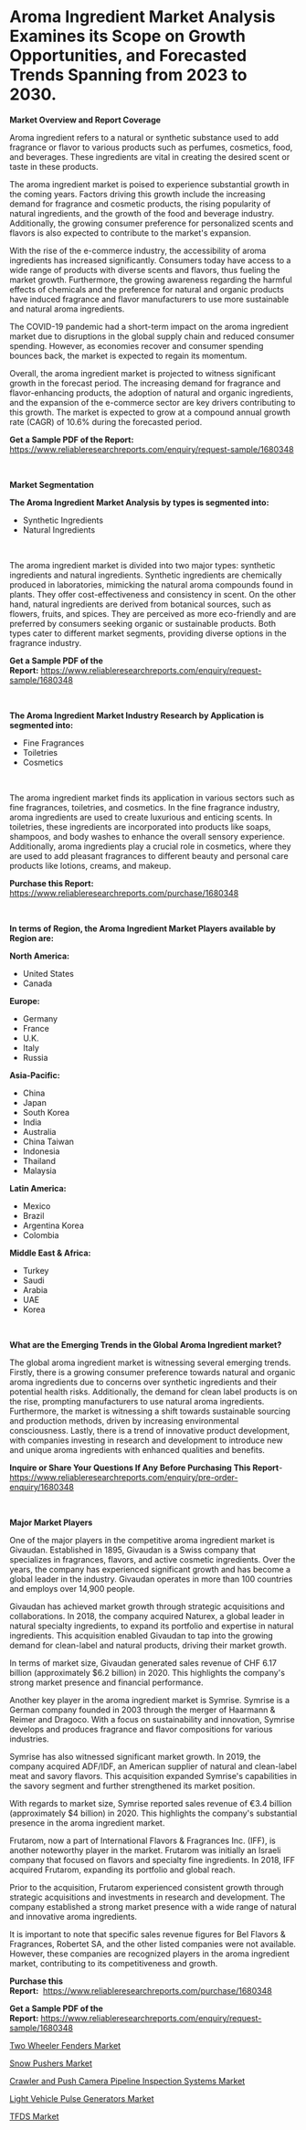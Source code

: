 <p><h1>Aroma Ingredient Market Analysis Examines its Scope on Growth Opportunities, and Forecasted Trends Spanning from 2023 to 2030.</h1></p><p><strong>Market Overview and Report Coverage</strong></p>
<p><p>Aroma ingredient refers to a natural or synthetic substance used to add fragrance or flavor to various products such as perfumes, cosmetics, food, and beverages. These ingredients are vital in creating the desired scent or taste in these products.</p><p>The aroma ingredient market is poised to experience substantial growth in the coming years. Factors driving this growth include the increasing demand for fragrance and cosmetic products, the rising popularity of natural ingredients, and the growth of the food and beverage industry. Additionally, the growing consumer preference for personalized scents and flavors is also expected to contribute to the market's expansion.</p><p>With the rise of the e-commerce industry, the accessibility of aroma ingredients has increased significantly. Consumers today have access to a wide range of products with diverse scents and flavors, thus fueling the market growth. Furthermore, the growing awareness regarding the harmful effects of chemicals and the preference for natural and organic products have induced fragrance and flavor manufacturers to use more sustainable and natural aroma ingredients.</p><p>The COVID-19 pandemic had a short-term impact on the aroma ingredient market due to disruptions in the global supply chain and reduced consumer spending. However, as economies recover and consumer spending bounces back, the market is expected to regain its momentum.</p><p>Overall, the aroma ingredient market is projected to witness significant growth in the forecast period. The increasing demand for fragrance and flavor-enhancing products, the adoption of natural and organic ingredients, and the expansion of the e-commerce sector are key drivers contributing to this growth. The market is expected to grow at a compound annual growth rate (CAGR) of 10.6% during the forecasted period.</p></p>
<p><strong>Get a Sample PDF of the Report:</strong> <a href="https://www.reliableresearchreports.com/enquiry/request-sample/1680348">https://www.reliableresearchreports.com/enquiry/request-sample/1680348</a></p>
<p>&nbsp;</p>
<p><strong>Market Segmentation</strong></p>
<p><strong>The Aroma Ingredient Market Analysis by types is segmented into:</strong></p>
<p><ul><li>Synthetic Ingredients</li><li>Natural Ingredients</li></ul></p>
<p>&nbsp;</p>
<p><p>The aroma ingredient market is divided into two major types: synthetic ingredients and natural ingredients. Synthetic ingredients are chemically produced in laboratories, mimicking the natural aroma compounds found in plants. They offer cost-effectiveness and consistency in scent. On the other hand, natural ingredients are derived from botanical sources, such as flowers, fruits, and spices. They are perceived as more eco-friendly and are preferred by consumers seeking organic or sustainable products. Both types cater to different market segments, providing diverse options in the fragrance industry.</p></p>
<p><strong>Get a Sample PDF of the Report:</strong>&nbsp;<a href="https://www.reliableresearchreports.com/enquiry/request-sample/1680348">https://www.reliableresearchreports.com/enquiry/request-sample/1680348</a></p>
<p>&nbsp;</p>
<p><strong>The Aroma Ingredient Market Industry Research by Application is segmented into:</strong></p>
<p><ul><li>Fine Fragrances</li><li>Toiletries</li><li>Cosmetics</li></ul></p>
<p>&nbsp;</p>
<p><p>The aroma ingredient market finds its application in various sectors such as fine fragrances, toiletries, and cosmetics. In the fine fragrance industry, aroma ingredients are used to create luxurious and enticing scents. In toiletries, these ingredients are incorporated into products like soaps, shampoos, and body washes to enhance the overall sensory experience. Additionally, aroma ingredients play a crucial role in cosmetics, where they are used to add pleasant fragrances to different beauty and personal care products like lotions, creams, and makeup.</p></p>
<p><strong>Purchase this Report:</strong>&nbsp; <a href="https://www.reliableresearchreports.com/purchase/1680348">https://www.reliableresearchreports.com/purchase/1680348</a></p>
<p>&nbsp;</p>
<p><strong>In terms of Region, the Aroma Ingredient Market Players available by Region are:</strong></p>
<p>
    <p> <strong> North America: </strong>
        <ul>
            <li>United States</li>
            <li>Canada</li>
        </ul>
        </p> 
    <p> <strong> Europe: </strong>
        <ul>
            <li>Germany</li>
            <li>France</li>
            <li>U.K.</li>
            <li>Italy</li>
            <li>Russia</li>
        </ul>
        </p> 
    <p> <strong> Asia-Pacific: </strong>
        <ul>
            <li>China</li>
            <li>Japan</li>
            <li>South Korea</li>
            <li>India</li>
            <li>Australia</li>
            <li>China Taiwan</li>
            <li>Indonesia</li>
            <li>Thailand</li>
            <li>Malaysia</li>
        </ul>
        </p> 
    <p> <strong> Latin America: </strong>
        <ul>
            <li>Mexico</li>
            <li>Brazil</li>
            <li>Argentina Korea</li>
            <li>Colombia</li>
        </ul>
        </p> 
    <p> <strong> Middle East & Africa: </strong>
        <ul>
            <li>Turkey</li>
            <li>Saudi</li>
            <li>Arabia</li>
            <li>UAE</li>
            <li>Korea</li>
        </ul>
    </p>
    </p>
<p>&nbsp;</p>
<p><strong>What are the Emerging Trends in the Global Aroma Ingredient market?</strong></p>
<p><p>The global aroma ingredient market is witnessing several emerging trends. Firstly, there is a growing consumer preference towards natural and organic aroma ingredients due to concerns over synthetic ingredients and their potential health risks. Additionally, the demand for clean label products is on the rise, prompting manufacturers to use natural aroma ingredients. Furthermore, the market is witnessing a shift towards sustainable sourcing and production methods, driven by increasing environmental consciousness. Lastly, there is a trend of innovative product development, with companies investing in research and development to introduce new and unique aroma ingredients with enhanced qualities and benefits.</p></p>
<p><strong>Inquire or Share Your Questions If Any Before Purchasing This Report</strong>- <a href="https://www.reliableresearchreports.com/enquiry/pre-order-enquiry/1680348">https://www.reliableresearchreports.com/enquiry/pre-order-enquiry/1680348</a></p>
<p>&nbsp;</p>
<p><strong>Major Market Players</strong></p>
<p><p>One of the major players in the competitive aroma ingredient market is Givaudan. Established in 1895, Givaudan is a Swiss company that specializes in fragrances, flavors, and active cosmetic ingredients. Over the years, the company has experienced significant growth and has become a global leader in the industry. Givaudan operates in more than 100 countries and employs over 14,900 people.</p><p>Givaudan has achieved market growth through strategic acquisitions and collaborations. In 2018, the company acquired Naturex, a global leader in natural specialty ingredients, to expand its portfolio and expertise in natural ingredients. This acquisition enabled Givaudan to tap into the growing demand for clean-label and natural products, driving their market growth.</p><p>In terms of market size, Givaudan generated sales revenue of CHF 6.17 billion (approximately $6.2 billion) in 2020. This highlights the company's strong market presence and financial performance.</p><p>Another key player in the aroma ingredient market is Symrise. Symrise is a German company founded in 2003 through the merger of Haarmann & Reimer and Dragoco. With a focus on sustainability and innovation, Symrise develops and produces fragrance and flavor compositions for various industries.</p><p>Symrise has also witnessed significant market growth. In 2019, the company acquired ADF/IDF, an American supplier of natural and clean-label meat and savory flavors. This acquisition expanded Symrise's capabilities in the savory segment and further strengthened its market position.</p><p>With regards to market size, Symrise reported sales revenue of €3.4 billion (approximately $4 billion) in 2020. This highlights the company's substantial presence in the aroma ingredient market.</p><p>Frutarom, now a part of International Flavors & Fragrances Inc. (IFF), is another noteworthy player in the market. Frutarom was initially an Israeli company that focused on flavors and specialty fine ingredients. In 2018, IFF acquired Frutarom, expanding its portfolio and global reach.</p><p>Prior to the acquisition, Frutarom experienced consistent growth through strategic acquisitions and investments in research and development. The company established a strong market presence with a wide range of natural and innovative aroma ingredients.</p><p>It is important to note that specific sales revenue figures for Bel Flavors & Fragrances, Robertet SA, and the other listed companies were not available. However, these companies are recognized players in the aroma ingredient market, contributing to its competitiveness and growth.</p></p>
<p><strong>Purchase this Report:</strong>&nbsp;&nbsp;<a href="https://www.reliableresearchreports.com/purchase/1680348">https://www.reliableresearchreports.com/purchase/1680348</a></p>
<p></p>
<p><strong>Get a Sample PDF of the Report:</strong>&nbsp;<a href="https://www.reliableresearchreports.com/enquiry/request-sample/1680348">https://www.reliableresearchreports.com/enquiry/request-sample/1680348</a></p>
<p><p><a href="https://www.linkedin.com/pulse/two-wheeler-fenders-market-insights-players-forecast-till/">Two Wheeler Fenders Market</a></p><p><a href="https://www.linkedin.com/pulse/decoding-snow-pushers-market-deep-dive-latest-trends-segmentation/">Snow Pushers Market</a></p><p><a href="https://medium.com/@landis15236/crawler-and-push-camera-pipeline-inspection-systems-market-analysis-and-sze-forecasted-for-period-a069e1ddb871">Crawler and Push Camera Pipeline Inspection Systems Market</a></p><p><a href="https://github.com/amae102299/Market-Research-Report-List-1/blob/main/light-vehicle-pulse-generators-market.md">Light Vehicle Pulse Generators Market</a></p><p><a href="https://github.com/prosalinda88/Market-Research-Report-List-1/blob/main/tfds-market.md">TFDS Market</a></p></p>